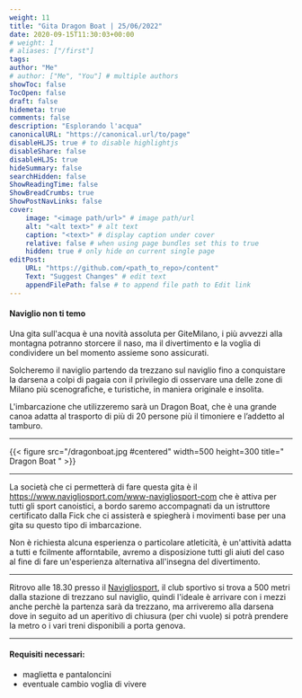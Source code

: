 ```yaml
---
weight: 11
title: "Gita Dragon Boat | 25/06/2022"
date: 2020-09-15T11:30:03+00:00
# weight: 1
# aliases: ["/first"]
tags: 
author: "Me"
# author: ["Me", "You"] # multiple authors
showToc: false
TocOpen: false
draft: false
hidemeta: true
comments: false
description: "Esplorando l'acqua"
canonicalURL: "https://canonical.url/to/page"
disableHLJS: true # to disable highlightjs
disableShare: false
disableHLJS: true
hideSummary: false
searchHidden: false
ShowReadingTime: false
ShowBreadCrumbs: true
ShowPostNavLinks: false 
cover:
    image: "<image path/url>" # image path/url
    alt: "<alt text>" # alt text
    caption: "<text>" # display caption under cover
    relative: false # when using page bundles set this to true
    hidden: true # only hide on current single page
editPost:
    URL: "https://github.com/<path_to_repo>/content"
    Text: "Suggest Changes" # edit text
    appendFilePath: false # to append file path to Edit link
---
```




#### Naviglio non ti temo 

<!--more--> 
Una gita sull'acqua è una novità assoluta per GiteMilano, i più avvezzi alla montagna potranno storcere il naso, ma il divertimento e la voglia di condividere un bel momento assieme sono assicurati.

Solcheremo il naviglio partendo da trezzano sul naviglio fino a conquistare la darsena a colpi di pagaia con il privilegio di osservare una delle zone di Milano più scenografiche, e turistiche, in maniera originale e insolita.

L'imbarcazione che utilizzeremo sarà un Dragon Boat, che è una grande canoa adatta al trasporto di più di 20 persone più il timoniere e l’addetto al tamburo.

---

{{< figure src="/dragonboat.jpg #centered" width=500 height=300 title=" Dragon Boat " >}}

---
La società che ci permetterà di fare questa gita è il https://www.navigliosport.com/www-navigliosport-com che è attiva per tutti gli sport canoistici, a bordo saremo accompagnati da un istruttore certificato dalla Fick che ci assisterà e spiegherà i movimenti base per una gita su questo tipo di imbarcazione.

Non è richiesta alcuna esperienza o particolare atleticità, è un'attività adatta a tutti e fcilmente afforntabile, avremo a disposizione tutti gli aiuti del caso al fine di fare un'esperienza alternativa all'insegna del divertimento.

---

Ritrovo alle 18.30 presso il  [Navigliosport](https://g.page/navigliosport?share), il club sportivo si trova a 500 metri dalla stazione di trezzano sul naviglio, quindi l'ideale è arrivare con i mezzi anche perchè la partenza sarà da trezzano, ma arriveremo alla darsena dove in seguito ad un aperitivo di chiusura (per chi vuole) si potrà prendere la metro o i vari treni disponibili a porta genova. 

--- 

#### Requisiti necessari:  
- maglietta e pantaloncini 
- eventuale cambio 
voglia di vivere 
